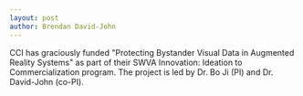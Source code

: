 ```yaml
---
layout: post
author: Brendan David-John
---
```


CCI has graciously funded "Protecting Bystander Visual Data in Augmented Reality Systems" as part of their SWVA Innovation: Ideation to Commercialization program. The project is led by Dr. Bo Ji (PI) and Dr. David-John (co-PI).
